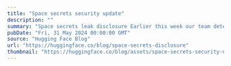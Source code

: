 ```yaml
---
title: "Space secrets security update"
description: ""
summary: "Space secrets leak disclosure Earlier this week our team detected unauthorized access to our Spaces ..."
pubDate: "Fri, 31 May 2024 00:00:00 GMT"
source: "Hugging Face Blog"
url: "https://huggingface.co/blog/space-secrets-disclosure"
thumbnail: "https://huggingface.co/blog/assets/space-secrets-security-update/space-secrets-security-update.png"
---
```


